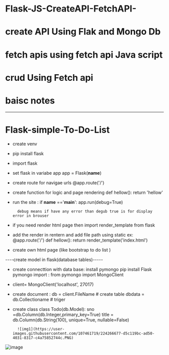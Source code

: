 # Flask-JS-CreateAPI-FetchAPI-

# create API Using Flak and Mongo Db
# fetch apis using fetch api Java script

# crud Using Fetch api 

# baisc notes 
________________________________________________
# Flask-simple-To-Do-List
- create venv 
- pip install flask

- import flask 
- set flask in  variabe  app
    app = Flask(__name__)

- create route for navigae urls 
    @app.route('/')

- create function for logic and page rendering 
    def hellow():
        return 'hellow'

- run the site :
    if __name__ =='__main__':
        app.run(debug=True)

        debug means if have any error than degub true is for display error in brouser 

- if you need render html page then import render_template from flask
 - add the render in rentern and add file path using static 
    ex:
    @app.route('/')
    def hellow():
        return render_template('index.html')

- create own html page (like bootstrap to do list )

----create model in flask(database tables)-----
- create connecttion with data base:
    install pymongo
        pip install Flask pymongo
        import : from pymongo import MongoClient

- client= MongoClient('localhost', 27017)
- create document :
    db = client.FileName # create table
    dbdata = db.Collectioname # triger


- create class 
    class Todo(db.Model):
        sno =db.Column(db.Integer,primary_key=True)
        title = db.Column(db.String(100), unique=True, nullable=False)
        
        
        
        ![img1](https://user-images.githubusercontent.com/107461719/224266677-d5c119bc-ad50-4031-8317-c4a75852744c.PNG)
![image](https://user-images.githubusercontent.com/107461719/224266841-f815697f-6aa8-4567-9db6-f839ae4ab521.png)

